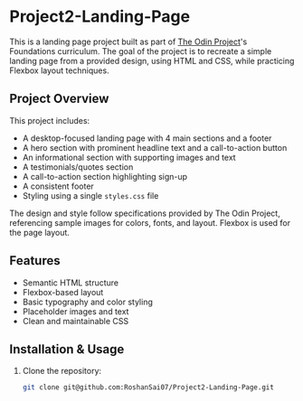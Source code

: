 # Project2-Landing-Page

This is a landing page project built as part of [The Odin Project](https://www.theodinproject.com/)'s Foundations curriculum. The goal of the project is to recreate a simple landing page from a provided design, using HTML and CSS, while practicing Flexbox layout techniques.

## Project Overview

This project includes:

- A desktop-focused landing page with 4 main sections and a footer
- A hero section with prominent headline text and a call-to-action button
- An informational section with supporting images and text
- A testimonials/quotes section
- A call-to-action section highlighting sign-up
- A consistent footer
- Styling using a single `styles.css` file

The design and style follow specifications provided by The Odin Project, referencing sample images for colors, fonts, and layout. Flexbox is used for the page layout.

## Features

- Semantic HTML structure
- Flexbox-based layout
- Basic typography and color styling
- Placeholder images and text
- Clean and maintainable CSS

## Installation & Usage

1. Clone the repository:

   ```bash
   git clone git@github.com:RoshanSai07/Project2-Landing-Page.git
   ```
